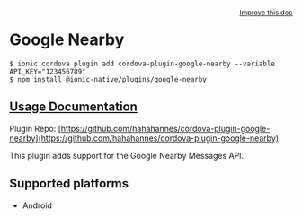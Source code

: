 <a style="float:right;font-size:12px;" href="http://github.com/danielsogl/awesome-cordova-plugins/edit/master/src/@awesome-cordova-plugins/plugins/google-nearby/index.ts#L2">
  Improve this doc
</a>

# Google Nearby

```
$ ionic cordova plugin add cordova-plugin-google-nearby --variable API_KEY="123456789"
$ npm install @ionic-native/plugins/google-nearby
```

## [Usage Documentation](https://ionicframework.com/docs/native/google-nearby/)

Plugin Repo: [https://github.com/hahahannes/cordova-plugin-google-nearby](https://github.com/hahahannes/cordova-plugin-google-nearby)

This plugin adds support for the Google Nearby Messages API.

## Supported platforms

- Android
  


